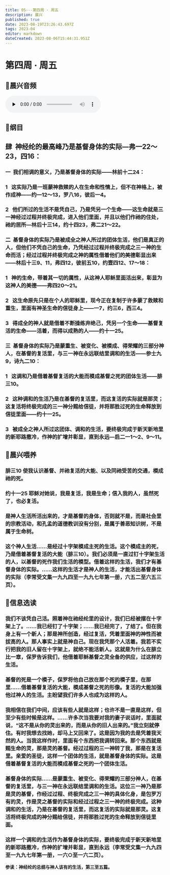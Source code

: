 ```yaml
---
title: 05---第四周 · 周五
description: 晨兴
published: true
date: 2023-08-19T23:26:43.697Z
tags: 2023-04
editor: markdown
dateCreated: 2023-08-06T15:44:31.951Z
---
```


# 第四周 · 周五
## 🎵晨兴音频
<audio id="audio" controls="" preload="none">
      <source id="mp3" src="/2023-04/week4/week4day5.mp3">
</audio>

## 📖纲目

## **肆  神经纶的最高峰乃是基督身体的实际—弗一22～23，四16：**

### 一  我们相调的意义，乃是基督身体的实际——林前十二24：

### 1   这实际乃是一班蒙神救赎的人在生命和性情上，但不在神格上，被作成神——约—12～13，罗八16，彼后一4。

### 2   他们所过的生活不是凭自己，乃是凭另一个生命——这生命就是三一神经过过程并终极完成，进入他们里面，并且以他们作祂的住处，祂的居所—林后十三14，约十四23，弗二21～22。

### 二  基督身体的实际乃是被成全之神人所过的团体生活，他们是真正的人，但他们不凭自己的生命，乃凭经过过程并终极完成之三一神的生命而活；经过过程并终极完成之神的属性借着他们的美德彰显出来——林后十三9、11，弗四12，彼前五10，约壹四12、17～18：

### 1   神的生命，带着其一切的属性，从这神人耶稣里面活出来，彰显为这神人的美德——弗四20～21。

### 2   这生命原先只是在个人的耶稣里，现今正在复制于许多蒙了救赎和重生，里面有神圣生命的信徒身上——一7，约三6，西三4。

### 3   得成全的神人就是借着不断操练弃绝己，凭另一个生命——基督复活的生命——活着，而得以成熟的人——约十一25。

### 三  基督身体的实际乃是蒙重生、被变化、被模成、得荣耀的三部分神人，在基督的复活里，与三一神在永远联结里调和的生活——参士九9，诗九二10：

### 1   这调和乃是借着基督复活的大能而模成基督之死的团体生活——腓三10。

### 2   这种调和的生活乃是在基督的复活里，而这复活的实际就是那灵；这复活将终极完成的三一神分赐给信徒，并将那胜过死的生命释放到信徒里面——约十一25。

### 3   被成全之神人所过这团体、调和的生活，要终极完成于新天新地里的新耶路撒冷，作神的扩增并彰显，直到永远—启二一1～2、9～11。

## 📖晨兴喂养

### **腓三10    使我认识基督、并祂复活的大能、以及同祂受苦的交通，模成祂的死。**

### **约十一25    耶稣对她说，我是复活，我是生命；信入我的人，虽然死了，也必复活。**

### 是神人生活所活出来的，才是基督的身体，否则就不是，而是社会里的宗教活动，和孔孟的道德教训没有分别，是属于善恶知识树，不是属于生命树。

### 这个神人生活……是经过十字架模成主死的生活。这个模成主的死，乃是借着基督复活的大能（腓三10）。我们必须是一直过钉十字架生活的人，以基督的死作我们生活的模型。借着这样的生活，我们才有基督身体的实际。……这样的生活才是神人的生活，才能活出基督身体的实际（李常受文集一九九四至一九九七年第一册，六五二至六五三页）。

## 📖信息选读

### 我们不该凭自己活。照着神在祂经纶里的设计，我们已经被摆在十字架上了。……我已经钉了十字架；……我已经完了，了结了。但在我身上有一个新人；那是神所创造，经过复活，凭着里面神的神性而被拔高的人。那人事实上就是神自己。现在我凭那个人活着。我若不实行把我的旧人留在十字架上，就绝不能活新人。这就是为什么在腓立比一章，保罗告诉我们，他借着耶稣基督之灵全备的供应，过这样的生活。

### 基督的死是一个模子，保罗将他自己放在那个死的模子里，在那里……借着基督复活的大能，模成基督之死的形像。复活的大能加强他过神人的生活。主盼望我们许多人也成为这样的人。

### 我相信在我们中间，应该有些人就是这样；也许不是一直是这样，但至少有些时候是这样。……许多次当我要对我的妻子说话时，里面就说，“这不是从你的灵出来的，而是从你的旧人出来的。”我立刻就停住。有时我想去找她，却马上又回来了。这是因为我的去是凭着我天然的人。当我这样作时，里面有个东西把我调转回来。那个东西就是赐生命的灵，那是灵的基督。经过过程的三一神转了我，那是在复活里。亲爱的圣徒，这样一个团体的生活，就是基督身体的实际。这是借着基督复活的大能而模成基督之死的一个团体生活。

### 基督身体的实际……是蒙重生、被变化、得荣耀的三部分神人，在基督的复活里，与三一神在永远联结里调和的生活。这位三一神乃是那是灵的基督，作经过过程、终极完成之三一神的具体化身，是包罗万有的灵，作是灵之基督的实际和经过过程之三一神的终极完成。这种调和的生活，乃是在基督的复活里，而这复活的实际就是那灵。这复活将终极完成的神分赐给信徒，并将那胜过死的生命释放到信徒里面。

### 这样一个调和的生活作为基督身体的实际，要终极完成于新天新地里的新耶路撒冷，作神的扩增并彰显，直到永远（李常受文集一九九四至一九九七年第一册，一六○至一六二页）。

**参读：神经纶的总纲与神人该有的生活，第三至五篇。**
<!-- Google tag (gtag.js) -->
<script async src="https://www.googletagmanager.com/gtag/js?id=G-1P8709Z16T"></script>
<script>
  window.dataLayer = window.dataLayer || [];
  function gtag(){dataLayer.push(arguments);}
  gtag('js', new Date());

  gtag('config', 'G-1P8709Z16T');
</script>